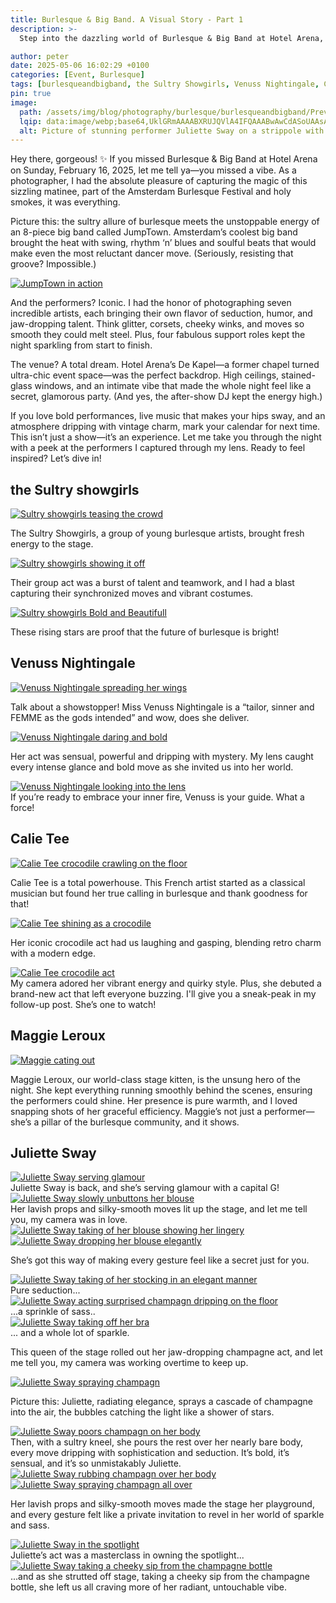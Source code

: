 ```yaml
---
title: Burlesque & Big Band. A Visual Story - Part 1
description: >-
  Step into the dazzling world of Burlesque & Big Band at Hotel Arena, where sultry burlesque meets the infectious swing of JumpTown’s 8-piece band. As a photographer, I captured the glamour, sass, and unforgettable performances of seven iconic artists during this Amsterdam Burlesque Festival matinee on February 16, 2025. Get ready for a night of vintage vibes, bold moves, and pure magic!

author: peter
date: 2025-05-06 16:02:29 +0100
categories: [Event, Burlesque]
tags: [burlesqueandbigband, the Sultry Showgirls, Venuss Nightingale, Calie Tee, Maggie Leroux, Juliette Sway]
pin: true
image: 
  path: /assets/img/blog/photography/burlesque/burlesqueandbigband/Preview/burlesqueandbigband_Juliette_Sway_Preview.webp
  lqip: data:image/webp;base64,UklGRmAAAABXRUJQVlA4IFQAAABwAwCdASoUAAsAPzmGuVOvKSWisAgB4CcJaTyFABL1IpGQogAA/uv5TDIj1vW3sszossSHZhgEDbk0h9ikd9s8dHEZPmsA/Zost2eyER5im40AAAA=
  alt: Picture of stunning performer Juliette Sway on a strippole with the Bigband in the background.
---  
```


Hey there, gorgeous! ✨ 
If you missed Burlesque & Big Band at Hotel Arena on Sunday, February 16, 2025, let me tell ya—you missed a vibe. As a photographer, I had the absolute pleasure of capturing the magic of this sizzling matinee, part of the Amsterdam Burlesque Festival and holy smokes, it was everything.

Picture this: the sultry allure of burlesque meets the unstoppable energy of an 8-piece big band called JumpTown. Amsterdam’s coolest big band brought the heat with swing, rhythm ‘n’ blues and soulful beats that would make even the most reluctant dancer move. (Seriously, resisting that groove? Impossible.)

<!-- This section with 'option wide' is for landscape pics only -->
<div class="main-content">
  <div class="image-wrapper wide align-center" style="--width: 1280; --height: 852;">
    <a href="{{ 'assets/img/blog/photography/burlesque/burlesqueandbigband/Large/burlesqueandbigband_JumpTown_1.webp' | absolute_url }}"
       class="glightbox" data-gallery="gallery1">
      <img src="{{ 'assets/img/blog/photography/burlesque/burlesqueandbigband/Small/burlesqueandbigband_JumpTown_1.webp' | absolute_url }}"
           srcset="
           {{ 'assets/img/blog/photography/burlesque/burlesqueandbigband/Small/burlesqueandbigband_JumpTown_1.webp' | absolute_url }} 1280w,
           {{ 'assets/img/blog/photography/burlesque/burlesqueandbigband/Medium/burlesqueandbigband_JumpTown_1.webp' | absolute_url }} 2000w,
           {{ 'assets/img/blog/photography/burlesque/burlesqueandbigband/Large/burlesqueandbigband_JumpTown_1.webp' | absolute_url }} 3840w"
           sizes="(max-width: 800px) 100vw, (max-width: 1600px) 50vw, 33vw"
           alt="JumpTown in action"
           loading="lazy">
    </a>
  </div>
</div>

And the performers? Iconic. I had the honor of photographing seven incredible artists, each bringing their own flavor of seduction, humor, and jaw-dropping talent. Think glitter, corsets, cheeky winks, and moves so smooth they could melt steel. Plus, four fabulous support roles kept the night sparkling from start to finish.

The venue? A total dream. Hotel Arena’s De Kapel—a former chapel turned ultra-chic event space—was the perfect backdrop. High ceilings, stained-glass windows, and an intimate vibe that made the whole night feel like a secret, glamorous party. (And yes, the after-show DJ kept the energy high.)

If you love bold performances, live music that makes your hips sway, and an atmosphere dripping with vintage charm, mark your calendar for next time. This isn’t just a show—it’s an experience. Let me take you through the night with a peek at the performers I captured through my lens. Ready to feel inspired? Let’s dive in!


## the Sultry showgirls

<!-- This section with 'option wide' is for landscape pics only -->
<div class="main-content">
  <div class="image-wrapper wide align-center" style="--width: 1280; --height: 852;">
    <a href="{{ 'assets/img/blog/photography/burlesque/burlesqueandbigband/Large/burlesqueandbigband_The_Sultry_Showgirls_1.webp' | absolute_url }}"
       class="glightbox" data-gallery="gallery1">
      <img src="{{ 'assets/img/blog/photography/burlesque/burlesqueandbigband/Small/burlesqueandbigband_The_Sultry_Showgirls_1.webp' | absolute_url }}"
           srcset="
           {{ 'assets/img/blog/photography/burlesque/burlesqueandbigband/Small/burlesqueandbigband_The_Sultry_Showgirls_1.webp' | absolute_url }} 1280w,
           {{ 'assets/img/blog/photography/burlesque/burlesqueandbigband/Medium/burlesqueandbigband_The_Sultry_Showgirls_1.webp' | absolute_url }} 2000w,
           {{ 'assets/img/blog/photography/burlesque/burlesqueandbigband/Large/burlesqueandbigband_The_Sultry_Showgirls_1.webp' | absolute_url }} 3840w"
           sizes="(max-width: 800px) 100vw, (max-width: 1600px) 50vw, 33vw"
           alt="Sultry showgirls teasing the crowd"
           loading="lazy">
    </a>
  </div>
</div>


The Sultry Showgirls, a group of young burlesque artists, brought fresh energy to the stage.
<!-- This section with 'option wide' is for landscape pics only -->
<div class="main-content">
  <div class="image-wrapper wide align-center" style="--width: 1280; --height: 852;">
    <a href="{{ 'assets/img/blog/photography/burlesque/burlesqueandbigband/Large/burlesqueandbigband_The_Sultry_Showgirls_2.webp' | absolute_url }}"
       class="glightbox" data-gallery="gallery1">
      <img src="{{ 'assets/img/blog/photography/burlesque/burlesqueandbigband/Small/burlesqueandbigband_The_Sultry_Showgirls_2.webp' | absolute_url }}"
           srcset="
           {{ 'assets/img/blog/photography/burlesque/burlesqueandbigband/Small/burlesqueandbigband_The_Sultry_Showgirls_2.webp' | absolute_url }} 1280w,
           {{ 'assets/img/blog/photography/burlesque/burlesqueandbigband/Medium/burlesqueandbigband_The_Sultry_Showgirls_2.webp' | absolute_url }} 2000w,
           {{ 'assets/img/blog/photography/burlesque/burlesqueandbigband/Large/burlesqueandbigband_The_Sultry_Showgirls_2.webp' | absolute_url }} 3840w"
           sizes="(max-width: 800px) 100vw, (max-width: 1600px) 50vw, 33vw"
           alt="Sultry showgirls showing it off"
           loading="lazy">
    </a>
  </div>
</div>

Their group act was a burst of talent and teamwork, and I had a blast capturing their synchronized moves and vibrant costumes.
<!-- This section with 'option wide' is for landscape pics only -->
<div class="main-content">
  <div class="image-wrapper wide align-center" style="--width: 1280; --height: 852;">
    <a href="{{ 'assets/img/blog/photography/burlesque/burlesqueandbigband/Large/burlesqueandbigband_The_Sultry_Showgirls_3.webp' | absolute_url }}"
       class="glightbox" data-gallery="gallery1">
      <img src="{{ 'assets/img/blog/photography/burlesque/burlesqueandbigband/Small/burlesqueandbigband_The_Sultry_Showgirls_3.webp' | absolute_url }}"
           srcset="
           {{ 'assets/img/blog/photography/burlesque/burlesqueandbigband/Small/burlesqueandbigband_The_Sultry_Showgirls_3.webp' | absolute_url }} 1280w,
           {{ 'assets/img/blog/photography/burlesque/burlesqueandbigband/Medium/burlesqueandbigband_The_Sultry_Showgirls_3.webp' | absolute_url }} 2000w,
           {{ 'assets/img/blog/photography/burlesque/burlesqueandbigband/Large/burlesqueandbigband_The_Sultry_Showgirls_3.webp' | absolute_url }} 3840w"
           sizes="(max-width: 800px) 100vw, (max-width: 1600px) 50vw, 33vw"
           alt="Sultry showgirls Bold and Beautifull"
           loading="lazy">
    </a>
  </div>
</div>

These rising stars are proof that the future of burlesque is bright!

## Venuss Nightingale

<!-- This section with 'option wide' is for landscape pics only -->
<div class="main-content">
  <div class="image-wrapper wide align-center" style="--width: 1280; --height: 852;">
    <a href="{{ 'assets/img/blog/photography/burlesque/burlesqueandbigband/Large/burlesqueandbigband_Venuss_Nightingale_1.webp' | absolute_url }}"
       class="glightbox" data-gallery="gallery1">
      <img src="{{ 'assets/img/blog/photography/burlesque/burlesqueandbigband/Small/burlesqueandbigband_Venuss_Nightingale_1.webp' | absolute_url }}"
           srcset="
           {{ 'assets/img/blog/photography/burlesque/burlesqueandbigband/Small/burlesqueandbigband_Venuss_Nightingale_1.webp' | absolute_url }} 1280w,
           {{ 'assets/img/blog/photography/burlesque/burlesqueandbigband/Medium/burlesqueandbigband_Venuss_Nightingale_1.webp' | absolute_url }} 2000w,
           {{ 'assets/img/blog/photography/burlesque/burlesqueandbigband/Large/burlesqueandbigband_Venuss_Nightingale_1.webp' | absolute_url }} 3840w"
           sizes="(max-width: 800px) 100vw, (max-width: 1600px) 50vw, 33vw"
           alt="Venuss Nightingale spreading her wings"
           loading="lazy">
    </a>
  </div>
</div>

Talk about a showstopper! Miss Venuss Nightingale is a “tailor, sinner and FEMME as the gods intended” and wow, does she deliver.
<!-- This section with 'option wide' is for landscape pics only -->
<div class="main-content">
  <div class="image-wrapper wide align-center" style="--width: 1280; --height: 852;">
    <a href="{{ 'assets/img/blog/photography/burlesque/burlesqueandbigband/Large/burlesqueandbigband_Venuss_Nightingale_2.webp' | absolute_url }}"
       class="glightbox" data-gallery="gallery1">
      <img src="{{ 'assets/img/blog/photography/burlesque/burlesqueandbigband/Small/burlesqueandbigband_Venuss_Nightingale_2.webp' | absolute_url }}"
           srcset="
           {{ 'assets/img/blog/photography/burlesque/burlesqueandbigband/Small/burlesqueandbigband_Venuss_Nightingale_2.webp' | absolute_url }} 1280w,
           {{ 'assets/img/blog/photography/burlesque/burlesqueandbigband/Medium/burlesqueandbigband_Venuss_Nightingale_2.webp' | absolute_url }} 2000w,
           {{ 'assets/img/blog/photography/burlesque/burlesqueandbigband/Large/burlesqueandbigband_Venuss_Nightingale_2.webp' | absolute_url }} 3840w"
           sizes="(max-width: 800px) 100vw, (max-width: 1600px) 50vw, 33vw"
           alt="Venuss Nightingale daring and bold"
           loading="lazy">
    </a>
  </div>
</div>

Her act was sensual, powerful and dripping with mystery. My lens caught every intense glance and bold move as she invited us into her world.
<!-- This section without option wide is for portrait pics only -->
<div class="main-content"> <!-- options: align-left/right/center float-left/right -->
  <div class="image-wrapper float-left" style="--width: 852; --height: 1280;">
    <a href="{{ 'assets/img/blog/photography/burlesque/burlesqueandbigband/Large/burlesqueandbigband_Venuss_Nightingale_3.webp' | absolute_url }}"
       class="glightbox" data-gallery="gallery1">
      <img src="{{ 'assets/img/blog/photography/burlesque/burlesqueandbigband/Small/burlesqueandbigband_Venuss_Nightingale_3.webp' | absolute_url }}"
           srcset="
           {{ 'assets/img/blog/photography/burlesque/burlesqueandbigband/Small/burlesqueandbigband_Venuss_Nightingale_3.webp' | absolute_url }} 1280w,
           {{ 'assets/img/blog/photography/burlesque/burlesqueandbigband/Medium/burlesqueandbigband_Venuss_Nightingale_3.webp' | absolute_url }} 2000w,
           {{ 'assets/img/blog/photography/burlesque/burlesqueandbigband/Large/burlesqueandbigband_Venuss_Nightingale_3.webp' | absolute_url }} 3840w"
           sizes="(max-width: 800px) 100vw, (max-width: 1600px) 50vw, 33vw"
           alt="Venuss Nightingale looking into the lens"
           loading="lazy">
    </a>
  </div>
  If you’re ready to embrace your inner fire, Venuss is your guide. What a force!
</div>


## Calie Tee

<!-- This section with 'option wide' is for landscape pics only -->
<div class="main-content">
  <div class="image-wrapper wide align-center" style="--width: 1280; --height: 852;">
    <a href="{{ 'assets/img/blog/photography/burlesque/burlesqueandbigband/Large/burlesqueandbigband_Calie_Tee_1.webp' | absolute_url }}"
       class="glightbox" data-gallery="gallery1">
      <img src="{{ 'assets/img/blog/photography/burlesque/burlesqueandbigband/Small/burlesqueandbigband_Calie_Tee_1.webp' | absolute_url }}"
           srcset="
           {{ 'assets/img/blog/photography/burlesque/burlesqueandbigband/Small/burlesqueandbigband_Calie_Tee_1.webp' | absolute_url }} 1280w,
           {{ 'assets/img/blog/photography/burlesque/burlesqueandbigband/Medium/burlesqueandbigband_Calie_Tee_1.webp' | absolute_url }} 2000w,
           {{ 'assets/img/blog/photography/burlesque/burlesqueandbigband/Large/burlesqueandbigband_Calie_Tee_1.webp' | absolute_url }} 3840w"
           sizes="(max-width: 800px) 100vw, (max-width: 1600px) 50vw, 33vw"
           alt="Calie Tee crocodile crawling on the floor"
           loading="lazy">
    </a>
  </div>
</div>

Calie Tee is a total powerhouse. This French artist started as a classical musician but found her true calling in burlesque and thank goodness for that!
<!-- This section with 'option wide' is for landscape pics only -->
<div class="main-content">
  <div class="image-wrapper wide align-center" style="--width: 1280; --height: 852;">
    <a href="{{ 'assets/img/blog/photography/burlesque/burlesqueandbigband/Large/burlesqueandbigband_Calie_Tee_2.webp' | absolute_url }}"
       class="glightbox" data-gallery="gallery1">
      <img src="{{ 'assets/img/blog/photography/burlesque/burlesqueandbigband/Small/burlesqueandbigband_Calie_Tee_2.webp' | absolute_url }}"
           srcset="
           {{ 'assets/img/blog/photography/burlesque/burlesqueandbigband/Small/burlesqueandbigband_Calie_Tee_2.webp' | absolute_url }} 1280w,
           {{ 'assets/img/blog/photography/burlesque/burlesqueandbigband/Medium/burlesqueandbigband_Calie_Tee_2.webp' | absolute_url }} 2000w,
           {{ 'assets/img/blog/photography/burlesque/burlesqueandbigband/Large/burlesqueandbigband_Calie_Tee_2.webp' | absolute_url }} 3840w"
           sizes="(max-width: 800px) 100vw, (max-width: 1600px) 50vw, 33vw"
           alt="Calie Tee shining as a crocodile "
           loading="lazy">
    </a>
  </div>
</div>

Her iconic crocodile act had us laughing and gasping, blending retro charm with a modern edge. 
<!-- This section with 'option wide' is for landscape pics only -->
<div class="main-content">
  <div class="image-wrapper wide align-center" style="--width: 1280; --height: 852;">
    <a href="{{ 'assets/img/blog/photography/burlesque/burlesqueandbigband/Large/burlesqueandbigband_Calie_Tee_3.webp' | absolute_url }}"
       class="glightbox" data-gallery="gallery1">
      <img src="{{ 'assets/img/blog/photography/burlesque/burlesqueandbigband/Small/burlesqueandbigband_Calie_Tee_3.webp' | absolute_url }}"
           srcset="
           {{ 'assets/img/blog/photography/burlesque/burlesqueandbigband/Small/burlesqueandbigband_Calie_Tee_3.webp' | absolute_url }} 1280w,
           {{ 'assets/img/blog/photography/burlesque/burlesqueandbigband/Medium/burlesqueandbigband_Calie_Tee_3.webp' | absolute_url }} 2000w,
           {{ 'assets/img/blog/photography/burlesque/burlesqueandbigband/Large/burlesqueandbigband_Calie_Tee_3.webp' | absolute_url }} 3840w"
           sizes="(max-width: 800px) 100vw, (max-width: 1600px) 50vw, 33vw"
           alt="Calie Tee crocodile act"
           loading="lazy">
    </a>
  </div>
</div>
My camera adored her vibrant energy and quirky style. Plus, she debuted a brand-new act that left everyone buzzing. I'll give you a sneak-peak in my follow-up post. She’s one to watch!

## Maggie Leroux

<!-- This section with 'option wide' is for landscape pics only MAGGIE-->
<div class="main-content">
  <div class="image-wrapper wide align-center" style="--width: 1280; --height: 852;">
    <a href="{{ 'assets/img/blog/photography/burlesque/burlesqueandbigband/Large/burlesqueandbigband_Maggie_Leroux_1.webp' | absolute_url }}"
       class="glightbox" data-gallery="gallery1">
      <img src="{{ 'assets/img/blog/photography/burlesque/burlesqueandbigband/Small/burlesqueandbigband_Maggie_Leroux_1.webp' | absolute_url }}"
           srcset="
           {{ 'assets/img/blog/photography/burlesque/burlesqueandbigband/Small/burlesqueandbigband_Maggie_Leroux_1.webp' | absolute_url }} 1280w,
           {{ 'assets/img/blog/photography/burlesque/burlesqueandbigband/Medium/burlesqueandbigband_Maggie_Leroux_1.webp' | absolute_url }} 2000w,
           {{ 'assets/img/blog/photography/burlesque/burlesqueandbigband/Large/burlesqueandbigband_Maggie_Leroux_1.webp' | absolute_url }} 3840w"
           sizes="(max-width: 800px) 100vw, (max-width: 1600px) 50vw, 33vw"
           alt="Maggie cating out"
           loading="lazy">
    </a>
  </div>
</div>

Maggie Leroux, our world-class stage kitten, is the unsung hero of the night. She kept everything running smoothly behind the scenes, ensuring the performers could shine. Her presence is pure warmth, and I loved snapping shots of her graceful efficiency. Maggie’s not just a performer—she’s a pillar of the burlesque community, and it shows.


## Juliette Sway
<!-- This section with 'option wide' is for landscape pics only -->
<div class="main-content">
  <div class="image-wrapper wide align-center" style="--width: 1280; --height: 852;">
    <a href="{{ 'assets/img/blog/photography/burlesque/burlesqueandbigband/Large/burlesqueandbigband_Juliette_Sway_1.webp' | absolute_url }}"
       class="glightbox" data-gallery="gallery1">
      <img src="{{ 'assets/img/blog/photography/burlesque/burlesqueandbigband/Small/burlesqueandbigband_Juliette_Sway_1.webp' | absolute_url }}"
           srcset="
           {{ 'assets/img/blog/photography/burlesque/burlesqueandbigband/Small/burlesqueandbigband_Juliette_Sway_1.webp' | absolute_url }} 1280w,
           {{ 'assets/img/blog/photography/burlesque/burlesqueandbigband/Medium/burlesqueandbigband_Juliette_Sway_1.webp' | absolute_url }} 2000w,
           {{ 'assets/img/blog/photography/burlesque/burlesqueandbigband/Large/burlesqueandbigband_Juliette_Sway_1.webp' | absolute_url }} 3840w"
           sizes="(max-width: 800px) 100vw, (max-width: 1600px) 50vw, 33vw"
           alt="Juliette Sway serving glamour"
           loading="lazy">
    </a>
  </div>
</div>
Juliette Sway is back, and she’s serving glamour with a capital G!

<!-- This section without option wide is for portrait pics only -->
<div class="main-content"> <!-- options: align-left/right/center float-left/right -->
  <div class="image-wrapper float-left" style="--width: 852; --height: 1280;">
    <a href="{{ 'assets/img/blog/photography/burlesque/burlesqueandbigband/Large/burlesqueandbigband_Juliette_Sway_2.webp' | absolute_url }}"
       class="glightbox" data-gallery="gallery1">
      <img src="{{ 'assets/img/blog/photography/burlesque/burlesqueandbigband/Small/burlesqueandbigband_Juliette_Sway_2.webp' | absolute_url }}"
           srcset="
           {{ 'assets/img/blog/photography/burlesque/burlesqueandbigband/Small/burlesqueandbigband_Juliette_Sway_2.webp' | absolute_url }} 1280w,
           {{ 'assets/img/blog/photography/burlesque/burlesqueandbigband/Medium/burlesqueandbigband_Juliette_Sway_2.webp' | absolute_url }} 2000w,
           {{ 'assets/img/blog/photography/burlesque/burlesqueandbigband/Large/burlesqueandbigband_Juliette_Sway_2.webp' | absolute_url }} 3840w"
           sizes="(max-width: 800px) 100vw, (max-width: 1600px) 50vw, 33vw"
           alt="Juliette Sway slowly unbuttons her blouse"
           loading="lazy">
    </a>
  </div>
  Her lavish props and silky-smooth moves lit up the stage, and let me tell you, my camera was in love.
</div>


<!-- This section with 'option wide' is for landscape pics only -->
<div class="main-content">
  <div class="image-wrapper wide align-center" style="--width: 1280; --height: 852;">
    <a href="{{ 'assets/img/blog/photography/burlesque/burlesqueandbigband/Large/burlesqueandbigband_Juliette_Sway_3.webp' | absolute_url }}"
       class="glightbox" data-gallery="gallery1">
      <img src="{{ 'assets/img/blog/photography/burlesque/burlesqueandbigband/Small/burlesqueandbigband_Juliette_Sway_3.webp' | absolute_url }}"
           srcset="
           {{ 'assets/img/blog/photography/burlesque/burlesqueandbigband/Small/burlesqueandbigband_Juliette_Sway_3.webp' | absolute_url }} 1280w,
           {{ 'assets/img/blog/photography/burlesque/burlesqueandbigband/Medium/burlesqueandbigband_Juliette_Sway_3.webp' | absolute_url }} 2000w,
           {{ 'assets/img/blog/photography/burlesque/burlesqueandbigband/Large/burlesqueandbigband_Juliette_Sway_3.webp' | absolute_url }} 3840w"
           sizes="(max-width: 800px) 100vw, (max-width: 1600px) 50vw, 33vw"
           alt="Juliette Sway taking of her blouse showing her lingery"
           loading="lazy">
    </a>
  </div>
</div>


<!-- This section with 'option wide' is for landscape pics only -->
<div class="main-content">
  <div class="image-wrapper wide align-center" style="--width: 1280; --height: 852;">
    <a href="{{ 'assets/img/blog/photography/burlesque/burlesqueandbigband/Large/burlesqueandbigband_Juliette_Sway_4.webp' | absolute_url }}"
       class="glightbox" data-gallery="gallery1">
      <img src="{{ 'assets/img/blog/photography/burlesque/burlesqueandbigband/Small/burlesqueandbigband_Juliette_Sway_4.webp' | absolute_url }}"
           srcset="
           {{ 'assets/img/blog/photography/burlesque/burlesqueandbigband/Small/burlesqueandbigband_Juliette_Sway_4.webp' | absolute_url }} 1280w,
           {{ 'assets/img/blog/photography/burlesque/burlesqueandbigband/Medium/burlesqueandbigband_Juliette_Sway_4.webp' | absolute_url }} 2000w,
           {{ 'assets/img/blog/photography/burlesque/burlesqueandbigband/Large/burlesqueandbigband_Juliette_Sway_4.webp' | absolute_url }} 3840w"
           sizes="(max-width: 800px) 100vw, (max-width: 1600px) 50vw, 33vw"
           alt="Juliette Sway dropping her blouse elegantly"
           loading="lazy">
    </a>
  </div>
</div>

She’s got this way of making every gesture feel like a secret just for you.
<!-- This section with 'option wide' is for landscape pics only -->
<div class="main-content">
  <div class="image-wrapper wide align-center" style="--width: 1280; --height: 852;">
    <a href="{{ 'assets/img/blog/photography/burlesque/burlesqueandbigband/Large/burlesqueandbigband_Juliette_Sway_5.webp' | absolute_url }}"
       class="glightbox" data-gallery="gallery1">
      <img src="{{ 'assets/img/blog/photography/burlesque/burlesqueandbigband/Small/burlesqueandbigband_Juliette_Sway_5.webp' | absolute_url }}"
           srcset="
           {{ 'assets/img/blog/photography/burlesque/burlesqueandbigband/Small/burlesqueandbigband_Juliette_Sway_5.webp' | absolute_url }} 1280w,
           {{ 'assets/img/blog/photography/burlesque/burlesqueandbigband/Medium/burlesqueandbigband_Juliette_Sway_5.webp' | absolute_url }} 2000w,
           {{ 'assets/img/blog/photography/burlesque/burlesqueandbigband/Large/burlesqueandbigband_Juliette_Sway_5.webp' | absolute_url }} 3840w"
           sizes="(max-width: 800px) 100vw, (max-width: 1600px) 50vw, 33vw"
           alt="Juliette Sway taking of her stocking in an elegant manner"
           loading="lazy">
    </a>
  </div>
</div>
Pure seduction... 

<!-- This section without option wide is for portrait pics only -->
<div class="main-content"> <!-- options: align-left/right/center float-left/right -->
  <div class="image-wrapper float-right" style="--width: 852; --height: 1280;">
    <a href="{{ 'assets/img/blog/photography/burlesque/burlesqueandbigband/Large/burlesqueandbigband_Juliette_Sway_6.webp' | absolute_url }}"
       class="glightbox" data-gallery="gallery1">
      <img src="{{ 'assets/img/blog/photography/burlesque/burlesqueandbigband/Small/burlesqueandbigband_Juliette_Sway_6.webp' | absolute_url }}"
           srcset="
           {{ 'assets/img/blog/photography/burlesque/burlesqueandbigband/Small/burlesqueandbigband_Juliette_Sway_6.webp' | absolute_url }} 1280w,
           {{ 'assets/img/blog/photography/burlesque/burlesqueandbigband/Medium/burlesqueandbigband_Juliette_Sway_6.webp' | absolute_url }} 2000w,
           {{ 'assets/img/blog/photography/burlesque/burlesqueandbigband/Large/burlesqueandbigband_Juliette_Sway_6.webp' | absolute_url }} 3840w"
           sizes="(max-width: 800px) 100vw, (max-width: 1600px) 50vw, 33vw"
           alt="Juliette Sway acting surprised champagn dripping on the floor"
           loading="lazy">
    </a>
  </div>
  ...a sprinkle of sass..
</div>


<!-- This section without option wide is for portrait pics only -->
<div class="main-content"> <!-- options: align-left/right/center float-left/right -->
  <div class="image-wrapper float-left" style="--width: 852; --height: 1280;">
    <a href="{{ 'assets/img/blog/photography/burlesque/burlesqueandbigband/Large/burlesqueandbigband_Juliette_Sway_7.webp' | absolute_url }}"
       class="glightbox" data-gallery="gallery1">
      <img src="{{ 'assets/img/blog/photography/burlesque/burlesqueandbigband/Small/burlesqueandbigband_Juliette_Sway_7.webp' | absolute_url }}"
           srcset="
           {{ 'assets/img/blog/photography/burlesque/burlesqueandbigband/Small/burlesqueandbigband_Juliette_Sway_7.webp' | absolute_url }} 1280w,
           {{ 'assets/img/blog/photography/burlesque/burlesqueandbigband/Medium/burlesqueandbigband_Juliette_Sway_7.webp' | absolute_url }} 2000w,
           {{ 'assets/img/blog/photography/burlesque/burlesqueandbigband/Large/burlesqueandbigband_Juliette_Sway_7.webp' | absolute_url }} 3840w"
           sizes="(max-width: 800px) 100vw, (max-width: 1600px) 50vw, 33vw"
           alt="Juliette Sway taking off her bra"
           loading="lazy">
    </a>
  </div>
  ... and a whole lot of sparkle.
</div>

  This queen of the stage rolled out her jaw-dropping champagne act, and let me tell you, my camera was working overtime to keep up.
<!-- This section with 'option wide' is for landscape pics only -->
<div class="main-content">
  <div class="image-wrapper wide align-center" style="--width: 1280; --height: 852;">
    <a href="{{ 'assets/img/blog/photography/burlesque/burlesqueandbigband/Large/burlesqueandbigband_Juliette_Sway_8.webp' | absolute_url }}"
       class="glightbox" data-gallery="gallery1">
      <img src="{{ 'assets/img/blog/photography/burlesque/burlesqueandbigband/Small/burlesqueandbigband_Juliette_Sway_8.webp' | absolute_url }}"
           srcset="
           {{ 'assets/img/blog/photography/burlesque/burlesqueandbigband/Small/burlesqueandbigband_Juliette_Sway_8.webp' | absolute_url }} 1280w,
           {{ 'assets/img/blog/photography/burlesque/burlesqueandbigband/Medium/burlesqueandbigband_Juliette_Sway_8.webp' | absolute_url }} 2000w,
           {{ 'assets/img/blog/photography/burlesque/burlesqueandbigband/Large/burlesqueandbigband_Juliette_Sway_8.webp' | absolute_url }} 3840w"
           sizes="(max-width: 800px) 100vw, (max-width: 1600px) 50vw, 33vw"
           alt="Juliette Sway spraying champagn"
           loading="lazy">
    </a>
  </div>
</div>

Picture this: Juliette, radiating elegance, sprays a cascade of champagne into the air, the bubbles catching the light like a shower of stars.
<!-- This section with 'option wide' is for landscape pics only -->
<div class="main-content">
  <div class="image-wrapper wide align-center" style="--width: 1280; --height: 852;">
    <a href="{{ 'assets/img/blog/photography/burlesque/burlesqueandbigband/Large/burlesqueandbigband_Juliette_Sway_9.webp' | absolute_url }}"
       class="glightbox" data-gallery="gallery1">
      <img src="{{ 'assets/img/blog/photography/burlesque/burlesqueandbigband/Small/burlesqueandbigband_Juliette_Sway_9.webp' | absolute_url }}"
           srcset="
           {{ 'assets/img/blog/photography/burlesque/burlesqueandbigband/Small/burlesqueandbigband_Juliette_Sway_9.webp' | absolute_url }} 1280w,
           {{ 'assets/img/blog/photography/burlesque/burlesqueandbigband/Medium/burlesqueandbigband_Juliette_Sway_9.webp' | absolute_url }} 2000w,
           {{ 'assets/img/blog/photography/burlesque/burlesqueandbigband/Large/burlesqueandbigband_Juliette_Sway_9.webp' | absolute_url }} 3840w"
           sizes="(max-width: 800px) 100vw, (max-width: 1600px) 50vw, 33vw"
           alt="Juliette Sway poors champagn on her body"
           loading="lazy">
    </a>
  </div>
</div>
Then, with a sultry kneel, she pours the rest over her nearly bare body, every move dripping with sophistication and seduction. It’s bold, it’s sensual, and it’s so unmistakably Juliette.
<!-- This section with 'option wide' is for landscape pics only -->
<div class="main-content">
  <div class="image-wrapper wide align-center" style="--width: 1280; --height: 852;">
    <a href="{{ 'assets/img/blog/photography/burlesque/burlesqueandbigband/Large/burlesqueandbigband_Juliette_Sway_10.webp' | absolute_url }}"
       class="glightbox" data-gallery="gallery1">
      <img src="{{ 'assets/img/blog/photography/burlesque/burlesqueandbigband/Small/burlesqueandbigband_Juliette_Sway_10.webp' | absolute_url }}"
           srcset="
           {{ 'assets/img/blog/photography/burlesque/burlesqueandbigband/Small/burlesqueandbigband_Juliette_Sway_10.webp' | absolute_url }} 1280w,
           {{ 'assets/img/blog/photography/burlesque/burlesqueandbigband/Medium/burlesqueandbigband_Juliette_Sway_10.webp' | absolute_url }} 2000w,
           {{ 'assets/img/blog/photography/burlesque/burlesqueandbigband/Large/burlesqueandbigband_Juliette_Sway_10.webp' | absolute_url }} 3840w"
           sizes="(max-width: 800px) 100vw, (max-width: 1600px) 50vw, 33vw"
           alt="Juliette Sway rubbing champagn over her body"
           loading="lazy">
    </a>
  </div>
</div>


<!-- This section with 'option wide' is for landscape pics only -->
<div class="main-content">
  <div class="image-wrapper wide align-center" style="--width: 1280; --height: 852;">
    <a href="{{ 'assets/img/blog/photography/burlesque/burlesqueandbigband/Large/burlesqueandbigband_Juliette_Sway_11.webp' | absolute_url }}"
       class="glightbox" data-gallery="gallery1">
      <img src="{{ 'assets/img/blog/photography/burlesque/burlesqueandbigband/Small/burlesqueandbigband_Juliette_Sway_11.webp' | absolute_url }}"
           srcset="
           {{ 'assets/img/blog/photography/burlesque/burlesqueandbigband/Small/burlesqueandbigband_Juliette_Sway_11.webp' | absolute_url }} 1280w,
           {{ 'assets/img/blog/photography/burlesque/burlesqueandbigband/Medium/burlesqueandbigband_Juliette_Sway_11.webp' | absolute_url }} 2000w,
           {{ 'assets/img/blog/photography/burlesque/burlesqueandbigband/Large/burlesqueandbigband_Juliette_Sway_11.webp' | absolute_url }} 3840w"
           sizes="(max-width: 800px) 100vw, (max-width: 1600px) 50vw, 33vw"
           alt="Juliette Sway spraying champagn all over"
           loading="lazy">
    </a>
  </div>
</div>

Her lavish props and silky-smooth moves made the stage her playground, and every gesture felt like a private invitation to revel in her world of sparkle and sass.
<!-- This section without option wide is for portrait pics only -->
<div class="main-content"> <!-- options: align-left/right/center float-left/right -->
  <div class="image-wrapper float-left" style="--width: 852; --height: 1280;">
    <a href="{{ 'assets/img/blog/photography/burlesque/burlesqueandbigband/Large/burlesqueandbigband_Juliette_Sway_12.webp' | absolute_url }}"
       class="glightbox" data-gallery="gallery1">
      <img src="{{ 'assets/img/blog/photography/burlesque/burlesqueandbigband/Small/burlesqueandbigband_Juliette_Sway_12.webp' | absolute_url }}"
           srcset="
           {{ 'assets/img/blog/photography/burlesque/burlesqueandbigband/Small/burlesqueandbigband_Juliette_Sway_12.webp' | absolute_url }} 1280w,
           {{ 'assets/img/blog/photography/burlesque/burlesqueandbigband/Medium/burlesqueandbigband_Juliette_Sway_12.webp' | absolute_url }} 2000w,
           {{ 'assets/img/blog/photography/burlesque/burlesqueandbigband/Large/burlesqueandbigband_Juliette_Sway_12.webp' | absolute_url }} 3840w"
           sizes="(max-width: 800px) 100vw, (max-width: 1600px) 50vw, 33vw"
           alt="Juliette Sway in the spotlight"
           loading="lazy">
    </a>
  </div>
  Juliette’s act was a masterclass in owning the spotlight...
</div>


<!-- This section without option wide is for portrait pics only -->
<div class="main-content"> <!-- options: align-left/right/center float-left/right -->
  <div class="image-wrapper float-right" style="--width: 852; --height: 1280;">
    <a href="{{ 'assets/img/blog/photography/burlesque/burlesqueandbigband/Large/burlesqueandbigband_Juliette_Sway_13.webp' | absolute_url }}"
       class="glightbox" data-gallery="gallery1">
      <img src="{{ 'assets/img/blog/photography/burlesque/burlesqueandbigband/Small/burlesqueandbigband_Juliette_Sway_13.webp' | absolute_url }}"
           srcset="
           {{ 'assets/img/blog/photography/burlesque/burlesqueandbigband/Small/burlesqueandbigband_Juliette_Sway_13.webp' | absolute_url }} 1280w,
           {{ 'assets/img/blog/photography/burlesque/burlesqueandbigband/Medium/burlesqueandbigband_Juliette_Sway_13.webp' | absolute_url }} 2000w,
           {{ 'assets/img/blog/photography/burlesque/burlesqueandbigband/Large/burlesqueandbigband_Juliette_Sway_13.webp' | absolute_url }} 3840w"
           sizes="(max-width: 800px) 100vw, (max-width: 1600px) 50vw, 33vw"
           alt="Juliette Sway taking a cheeky sip from the champagne bottle"
           loading="lazy">
    </a>
  </div>
  ...and as she strutted off stage, taking a cheeky sip from the champagne bottle, she left us all craving more of her radiant, untouchable vibe.
</div>
